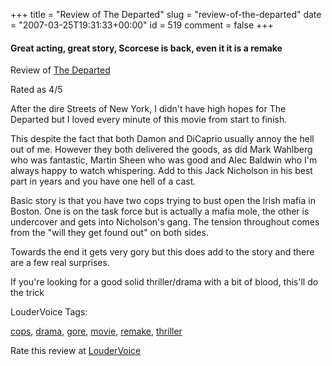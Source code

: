 +++
title = "Review of The Departed"
slug = "review-of-the-departed"
date = "2007-03-25T19:31:33+00:00"
id = 519
comment = false
+++

#### Great acting, great story, Scorcese is back, even it it is a remake

Review of [The Departed](http://www.imdb.com/title/tt0407887/)

Rated as 4/5

After the dire Streets of New York, I didn't have high hopes for The Departed but I loved every minute of this movie from start to finish.

This despite the fact that both Damon and DiCaprio usually annoy the hell out of me. However they both delivered the goods, as did Mark Wahlberg who was fantastic, Martin Sheen who was good and Alec Baldwin who I'm always happy to watch whispering. Add to this Jack Nicholson in his best part in years and you have one hell of a cast.

Basic story is that you have two cops trying to bust open the Irish mafia in Boston. One is on the task force but is actually a mafia mole, the other is undercover and gets into Nicholson's gang. The tension throughout comes from the "will they get found out" on both sides.

Towards the end it gets very gory but this does add to the story and there are a few real surprises.

If you're looking for a good solid thriller/drama with a bit of blood, this'll do the trick

LouderVoice Tags: 

[cops](http://www.loudervoice.com/tags/cops), 
[drama](http://www.loudervoice.com/tags/drama), 
[gore](http://www.loudervoice.com/tags/gore), 
[movie](http://www.loudervoice.com/tags/movie), 
[remake](http://www.loudervoice.com/tags/remake), 
[thriller](http://www.loudervoice.com/tags/thriller)

Rate this review at [LouderVoice](http://www.loudervoice.com/external/find?permalink=http%3A%2F%2Fconoroneill.com%2F2007%2F03%2F25%2Freview-of-the-departed%2Fanditem=)
